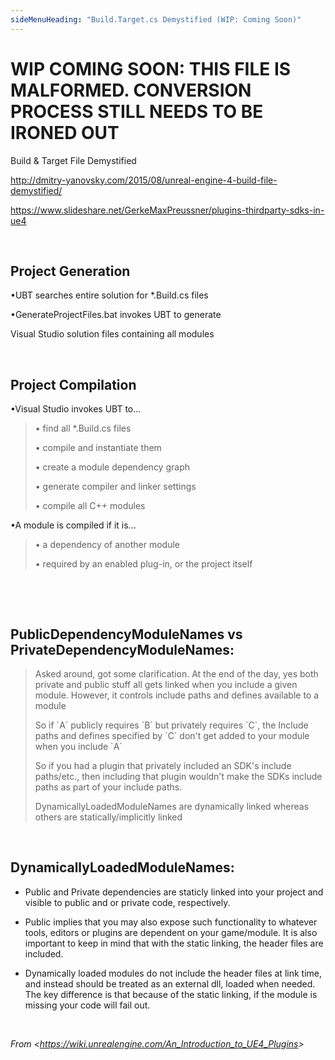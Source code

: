 ```yaml
---
sideMenuHeading: "Build.Target.cs Demystified (WIP: Coming Soon)"
---
```

# WIP COMING SOON: THIS FILE IS MALFORMED. CONVERSION PROCESS STILL NEEDS TO BE IRONED OUT

Build & Target File Demystified 

<http://dmitry-yanovsky.com/2015/08/unreal-engine-4-build-file-demystified/>

<https://www.slideshare.net/GerkeMaxPreussner/plugins-thirdparty-sdks-in-ue4>

 

## **Project Generation**

•UBT searches entire solution for \*.Build.cs files

•GenerateProjectFiles.bat invokes UBT to generate

Visual Studio solution files containing all modules

 

## **Project Compilation**

•Visual Studio invokes UBT to\...

> • find all \*.Build.cs files
>
> • compile and instantiate them
>
> • create a module dependency graph
>
> • generate compiler and linker settings
>
> • compile all C++ modules

•A module is compiled if it is\...

> • a dependency of another module
>
> • required by an enabled plug-in, or the project itself

 

 

## **PublicDependencyModuleNames vs PrivateDependencyModuleNames:**

> Asked around, got some clarification. At the end of the day, yes both private and public stuff all gets linked when you include a given module. However, it controls include paths and defines available to a module
>
> So if \`A\` publicly requires \`B\` but privately requires \`C\`, the Include paths and defines specified by \`C\` don\'t get added to your module when you include \`A\`
>
> So if you had a plugin that privately included an SDK\'s include paths/etc., then including that plugin wouldn\'t make the SDKs include paths as part of your include paths.
>
> DynamicallyLoadedModuleNames are dynamically linked whereas others are statically/implicitly linked

 

## **DynamicallyLoadedModuleNames:**

-   Public and Private dependencies are staticly linked into your project and visible to public and or private code, respectively.

-   Public implies that you may also expose such functionality to whatever tools, editors or plugins are dependent on your game/module. It is also important to keep in mind that with the static linking, the header files are included.

-   Dynamically loaded modules do not include the header files at link time, and instead should be treated as an external dll, loaded when needed. The key difference is that because of the static linking, if the module is missing your code will fail out.

 

*From \<<https://wiki.unrealengine.com/An_Introduction_to_UE4_Plugins>\>*

 

 
